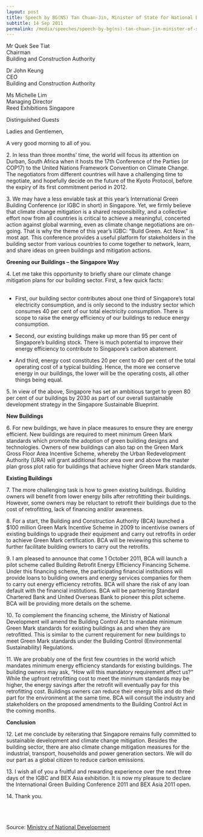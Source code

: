 ```yaml
---
layout: post
title: Speech by BG(NS) Tan Chuan-Jin, Minister of State for National Development and Manpower at the opening of the International Green Building Conference 2011 and BEX Asia 2011
subtitle: 14 Sep 2011
permalink: /media/speeches/speech-by-bg(ns)-tan-chuan-jin-minister-of-state-for-national-development-and-manpower-at-the-opening-of-the-international-green-building-conference-2011-and-bex-asia
---
```



Mr Quek See Tiat  
Chairman  
Building and Construction Authority

Dr John Keung  
CEO  
Building and Construction Authority

Ms Michelle Lim  
Managing Director  
Reed Exhibitions Singapore

Distinguished Guests

Ladies and Gentlemen,

A very good morning to all of you.

2.&nbsp;In less than three months’ time, the world will focus its attention on Durban, South Africa when it hosts the 17th Conference of the Parties (or COP17) to the United Nations Framework Convention on Climate Change. The negotiators from different countries will have a challenging time to negotiate, and hopefully decide on the future of the Kyoto Protocol, before the expiry of its first commitment period in 2012.

3.&nbsp;We may have a less enviable task at this year’s International Green Building Conference (or IGBC in short) in Singapore. Yet, we firmly believe that climate change mitigation is a shared responsibility, and a collective effort now from all countries is critical to achieve a meaningful, concerted action against global warming, even as climate change negotiations are on-going. That is why the theme of this year’s IGBC: “Build Green. Act Now.” is most apt. This conference provides a useful platform for stakeholders in the building sector from various countries to come together to network, learn, and share ideas on green buildings and mitigation actions.

**Greening our Buildings – the Singapore Way**

4.&nbsp;Let me take this opportunity to briefly share our climate change mitigation plans for our building sector. First, a few quick facts:  
<br>

* First, our building sector contributes about one third of Singapore’s total electricity consumption, and is only second to the industry sector which consumes 40 per cent of our total electricity consumption. There is scope to raise the energy efficiency of our buildings to reduce energy consumption.

* Second, our existing buildings make up more than 95 per cent of Singapore’s building stock. There is much potential to improve their energy efficiency to contribute to Singapore’s carbon abatement.

* And third, energy cost constitutes 20 per cent to 40 per cent of the total operating cost of a typical building. Hence, the more we conserve energy in our buildings, the lower will be the operating costs, all other things being equal.

5.&nbsp;In view of the above, Singapore has set an ambitious target to green 80 per cent of our buildings by 2030 as part of our overall sustainable development strategy in the Singapore Sustainable Blueprint.

**New Buildings**

6.&nbsp;For new buildings, we have in place measures to ensure they are energy efficient. New buildings are required to meet minimum Green Mark standards which promote the adoption of green building designs and technologies. Owners of new buildings can also tap on the Green Mark Gross Floor Area Incentive Scheme, whereby the Urban Redevelopment Authority (URA) will grant additional floor area over and above the master plan gross plot ratio for buildings that achieve higher Green Mark standards.

**Existing Buildings**

7.&nbsp;The more challenging task is how to green existing buildings. Building owners will benefit from lower energy bills after retrofitting their buildings. However, some owners may be reluctant to retrofit their buildings due to the cost of retrofitting, lack of financing and/or awareness.

8.&nbsp;For a start, the Building and Construction Authority (BCA) launched a $100 million Green Mark Incentive Scheme in 2009 to incentivise owners of existing buildings to upgrade their equipment and carry out retrofits in order to achieve Green Mark certification. BCA will be reviewing this scheme to further facilitate building owners to carry out the retrofits.

9.&nbsp;I am pleased to announce that come 1 October 2011, BCA will launch a pilot scheme called Building Retrofit Energy Efficiency Financing Scheme. Under this financing scheme, the participating financial institutions will provide loans to building owners and energy services companies for them to carry out energy efficiency retrofits. BCA will share the risk of any loan default with the financial institutions. BCA will be partnering Standard Chartered Bank and United Overseas Bank to pioneer this pilot scheme. BCA will be providing more details on the scheme.

10.&nbsp;To complement the financing scheme, the Ministry of National Development will amend the Building Control Act to mandate minimum Green Mark standards for existing buildings as and when they are retrofitted. This is similar to the current requirement for new buildings to meet Green Mark standards under the Building Control (Environmental Sustainability) Regulations.

11.&nbsp;We are probably one of the first few countries in the world which mandates minimum energy efficiency standards for existing buildings. The building owners may ask, “How will this mandatory requirement affect us?” While the upfront retrofitting cost to meet the minimum standards may be higher, the energy savings after the retrofit will eventually pay for this retrofitting cost. Buildings owners can reduce their energy bills and do their part for the environment at the same time. BCA will consult the industry and stakeholders on the proposed amendments to the Building Control Act in the coming months.

**Conclusion**

12.&nbsp;Let me conclude by reiterating that Singapore remains fully committed to sustainable development and climate change mitigation. Besides the building sector, there are also climate change mitigation measures for the industrial, transport, households and power generation sectors. We will do our part as a global citizen to reduce carbon emissions.

13.&nbsp;I wish all of you a fruitful and rewarding experience over the next three days of the IGBC and BEX Asia exhibition. It is now my pleasure to declare the International Green Building Conference 2011 and BEX Asia 2011 open.

14.&nbsp;Thank you.  
<br><br><br>



Source: [<a href="https://www.mnd.gov.sg/" target="_blank">Ministry of National Development </a>](https://www.mnd.gov.sg/)
